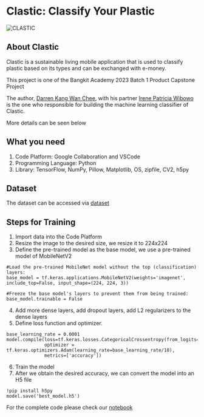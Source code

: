 # Clastic: Classify Your Plastic

![CLASTIC](https://github.com/dkang131/clastic/assets/93761533/f62451e1-7ef2-4aac-92b2-9bb4f91e0f80)

## About Clastic
Clastic is a sustainable living mobile application that is used to classify plastic based on its types and can be exchanged with e-money.

This project is one of the Bangkit Academy 2023 Batch 1 Product Capstone Project

The author, [Darren Kang Wan Chee](https://www.linkedin.com/in/darren-kang-wan-chee/), with his partner [Irene Patricia Wibowo](https://www.linkedin.com/in/irene-patricia-w/) is the one who responsible for building the machine learning classifier of Clastic. 

More details can be seen below
## What you need
1. Code Platform: Google Collaboration and VSCode
2. Programming Language: Python
3. Library: TensorFlow, NumPy, Pillow, Matplotlib, OS, zipfile, CV2, h5py

## Dataset
The dataset can be accessed via [dataset](https://github.com/dkang131/clastic/tree/main/DATASET)

## Steps for Training
1. Import data into the Code Platform
2. Resize the image to the desired size, we resize it to 224x224
3. Define the pre-trained model as the base model, we use a pre-trained model of MobileNetV2
```
#Load the pre-trained MobileNet model without the top (classification) layers:
base_model = tf.keras.applications.MobileNetV2(weights='imagenet', include_top=False, input_shape=(224, 224, 3))

#Freeze the base model's layers to prevent them from being trained:
base_model.trainable = False
```
4. Add more dense layers, add dropout layers, add L2 regularizers to the dense layers
5. Define loss function and optimizer.
```
base_learning_rate = 0.0001
model.compile(loss=tf.keras.losses.CategoricalCrossentropy(from_logits=False),
              optimizer = tf.keras.optimizers.Adam(learning_rate=base_learning_rate/10),
              metrics=['accuracy'])
```
6. Train the model
7. After we obtain the desired accuracy, we can convert the model into an H5 file
```
!pip install h5py
model.save('best_model.h5')
```

For the complete code please check our [notebook](https://github.com/dkang131/clastic/blob/main/CLASTIC_CLASSIFIER_MACHINE_LEARNING_MODEL.ipynb)
